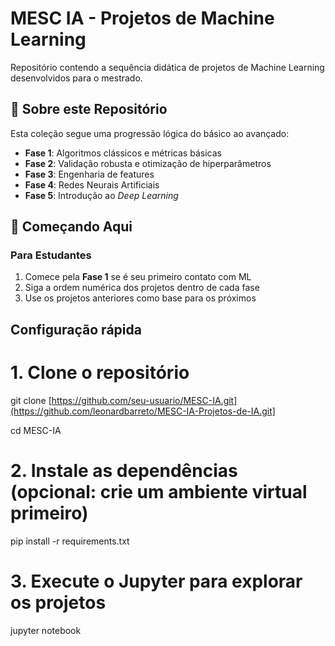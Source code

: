 # MESC IA - Projetos de Machine Learning

Repositório contendo a sequência didática de projetos de Machine Learning desenvolvidos para o mestrado.

## 🎯 Sobre este Repositório

Esta coleção segue uma progressão lógica do básico ao avançado:
- **Fase 1**: Algoritmos clássicos e métricas básicas
- **Fase 2**: Validação robusta e otimização de hiperparâmetros  
- **Fase 3**: Engenharia de features
- **Fase 4**: Redes Neurais Artificiais
- **Fase 5**: Introdução ao _Deep Learning_


## 🚀 Começando Aqui

### Para Estudantes
1. Comece pela **Fase 1** se é seu primeiro contato com ML
2. Siga a ordem numérica dos projetos dentro de cada fase
3. Use os projetos anteriores como base para os próximos

## Configuração rápida
# 1. Clone o repositório
git clone [https://github.com/seu-usuario/MESC-IA.git](https://github.com/leonardbarreto/MESC-IA-Projetos-de-IA.git]

cd MESC-IA

# 2. Instale as dependências (opcional: crie um ambiente virtual primeiro)
pip install -r requirements.txt

# 3. Execute o Jupyter para explorar os projetos
jupyter notebook
